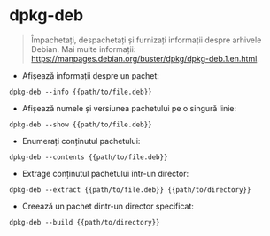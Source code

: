 # dpkg-deb

> Împachetați, despachetați și furnizați informații despre arhivele Debian.
> Mai multe informații: <https://manpages.debian.org/buster/dpkg/dpkg-deb.1.en.html>.

- Afișează informații despre un pachet:

`dpkg-deb --info {{path/to/file.deb}}`

- Afișează numele și versiunea pachetului pe o singură linie:

`dpkg-deb --show {{path/to/file.deb}}`

- Enumerați conținutul pachetului:

`dpkg-deb --contents {{path/to/file.deb}}`

- Extrage conținutul pachetului într-un director:

`dpkg-deb --extract {{path/to/file.deb}} {{path/to/directory}}`

- Creează un pachet dintr-un director specificat:

`dpkg-deb --build {{path/to/directory}}`
